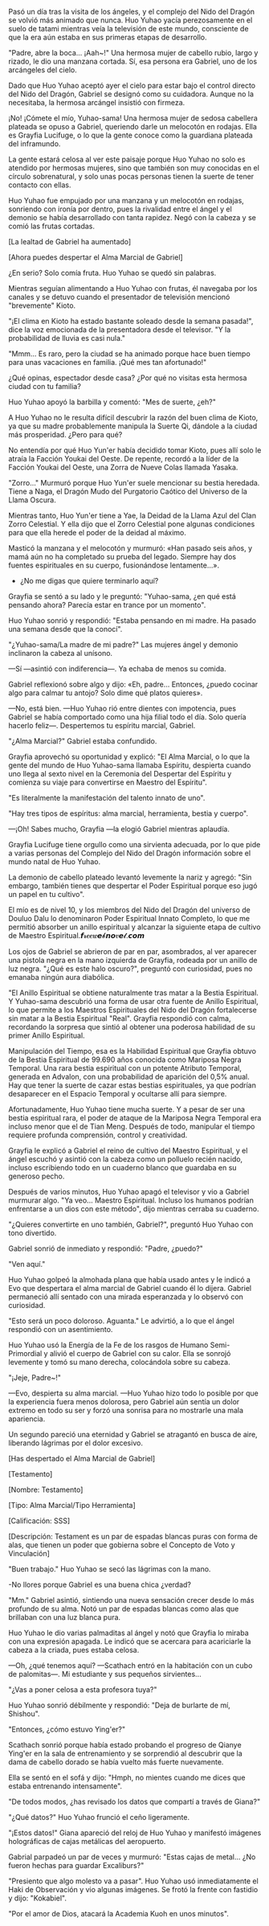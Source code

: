 
Pasó un día tras la visita de los ángeles, y el complejo del Nido del Dragón se volvió más animado que nunca. Huo Yuhao yacía perezosamente en el suelo de tatami mientras veía la televisión de este mundo, consciente de que la era aún estaba en sus primeras etapas de desarrollo.

"Padre, abre la boca... ¡Aah~!" Una hermosa mujer de cabello rubio, largo y rizado, le dio una manzana cortada. Sí, esa persona era Gabriel, uno de los arcángeles del cielo.

Dado que Huo Yuhao aceptó ayer el cielo para estar bajo el control directo del Nido del Dragón, Gabriel se designó como su cuidadora. Aunque no la necesitaba, la hermosa arcángel insistió con firmeza.

¡No! ¡Cómete el mío, Yuhao-sama! Una hermosa mujer de sedosa cabellera plateada se opuso a Gabriel, queriendo darle un melocotón en rodajas. Ella es Grayfia Lucifuge, o lo que la gente conoce como la guardiana plateada del inframundo.

La gente estará celosa al ver este paisaje porque Huo Yuhao no solo es atendido por hermosas mujeres, sino que también son muy conocidas en el círculo sobrenatural, y solo unas pocas personas tienen la suerte de tener contacto con ellas.

Huo Yuhao fue empujado por una manzana y un melocotón en rodajas, sonriendo con ironía por dentro, pues la rivalidad entre el ángel y el demonio se había desarrollado con tanta rapidez. Negó con la cabeza y se comió las frutas cortadas.

[La lealtad de Gabriel ha aumentado]

[Ahora puedes despertar el Alma Marcial de Gabriel]

¿En serio? Solo comía fruta. Huo Yuhao se quedó sin palabras.

Mientras seguían alimentando a Huo Yuhao con frutas, él navegaba por los canales y se detuvo cuando el presentador de televisión mencionó "brevemente" Kioto.

"¡El clima en Kioto ha estado bastante soleado desde la semana pasada!", dice la voz emocionada de la presentadora desde el televisor. "Y la probabilidad de lluvia es casi nula."

"Mmm... Es raro, pero la ciudad se ha animado porque hace buen tiempo para unas vacaciones en familia. ¡Qué mes tan afortunado!"

¿Qué opinas, espectador desde casa? ¿Por qué no visitas esta hermosa ciudad con tu familia?

Huo Yuhao apoyó la barbilla y comentó: "Mes de suerte, ¿eh?"

A Huo Yuhao no le resulta difícil descubrir la razón del buen clima de Kioto, ya que su madre probablemente manipula la Suerte Qi, dándole a la ciudad más prosperidad. ¿Pero para qué?

No entendía por qué Huo Yun'er había decidido tomar Kioto, pues allí solo le atraía la Facción Youkai del Oeste. De repente, recordó a la líder de la Facción Youkai del Oeste, una Zorra de Nueve Colas llamada Yasaka.

"Zorro..." Murmuró porque Huo Yun'er suele mencionar su bestia heredada. Tiene a Naga, el Dragón Mudo del Purgatorio Caótico del Universo de la Llama Oscura.

Mientras tanto, Huo Yun'er tiene a Yae, la Deidad de la Llama Azul del Clan Zorro Celestial. Y ella dijo que el Zorro Celestial pone algunas condiciones para que ella herede el poder de la deidad al máximo.

Masticó la manzana y el melocotón y murmuró: «Han pasado seis años, y mamá aún no ha completado su prueba del legado. Siempre hay dos fuentes espirituales en su cuerpo, fusionándose lentamente...».

- ¿No me digas que quiere terminarlo aquí?

Grayfia se sentó a su lado y le preguntó: "Yuhao-sama, ¿en qué está pensando ahora? Parecía estar en trance por un momento".

Huo Yuhao sonrió y respondió: "Estaba pensando en mi madre. Ha pasado una semana desde que la conocí".

"¿Yuhao-sama/La madre de mi padre?" Las mujeres ángel y demonio inclinaron la cabeza al unísono.

—Sí —asintió con indiferencia—. Ya echaba de menos su comida.

Gabriel reflexionó sobre algo y dijo: «Eh, padre... Entonces, ¿puedo cocinar algo para calmar tu antojo? Solo dime qué platos quieres».

—No, está bien. —Huo Yuhao rió entre dientes con impotencia, pues Gabriel se había comportado como una hija filial todo el día. Solo quería hacerlo feliz—. Despertemos tu espíritu marcial, Gabriel.

"¿Alma Marcial?" Gabriel estaba confundido.

Grayfia aprovechó su oportunidad y explicó: "El Alma Marcial, o lo que la gente del mundo de Huo Yuhao-sama llamaba Espíritu, despierta cuando uno llega al sexto nivel en la Ceremonia del Despertar del Espíritu y comienza su viaje para convertirse en Maestro del Espíritu".

"Es literalmente la manifestación del talento innato de uno".

"Hay tres tipos de espíritus: alma marcial, herramienta, bestia y cuerpo".

—¡Oh! Sabes mucho, Grayfia —la elogió Gabriel mientras aplaudía.

Grayfia Lucifuge tiene orgullo como una sirvienta adecuada, por lo que pide a varias personas del Complejo del Nido del Dragón información sobre el mundo natal de Huo Yuhao.

La demonio de cabello plateado levantó levemente la nariz y agregó: "Sin embargo, también tienes que despertar el Poder Espiritual porque eso jugó un papel en tu cultivo".

El mío es de nivel 10, y los miembros del Nido del Dragón del universo de Douluo Dalu lo denominaron Poder Espiritual Innato Completo, lo que me permitió absorber un anillo espiritual y alcanzar la siguiente etapa de cultivo de Maestro Espiritual.𝙛𝓻𝒆𝒆𝒘𝙚𝓫𝙣𝙤𝒗𝙚𝓵.𝙘𝙤𝙢

Los ojos de Gabriel se abrieron de par en par, asombrados, al ver aparecer una pistola negra en la mano izquierda de Grayfia, rodeada por un anillo de luz negra. "¿Qué es este halo oscuro?", preguntó con curiosidad, pues no emanaba ningún aura diabólica.

"El Anillo Espiritual se obtiene naturalmente tras matar a la Bestia Espiritual. Y Yuhao-sama descubrió una forma de usar otra fuente de Anillo Espiritual, lo que permite a los Maestros Espirituales del Nido del Dragón fortalecerse sin matar a la Bestia Espiritual "Real". Grayfia respondió con calma, recordando la sorpresa que sintió al obtener una poderosa habilidad de su primer Anillo Espiritual.

Manipulación del Tiempo, esa es la Habilidad Espiritual que Grayfia obtuvo de la Bestia Espiritual de 99.690 años conocida como Mariposa Negra Temporal. Una rara bestia espiritual con un potente Atributo Temporal, generada en Advalon, con una probabilidad de aparición del 0,5% anual. Hay que tener la suerte de cazar estas bestias espirituales, ya que podrían desaparecer en el Espacio Temporal y ocultarse allí para siempre.

Afortunadamente, Huo Yuhao tiene mucha suerte. Y a pesar de ser una bestia espiritual rara, el poder de ataque de la Mariposa Negra Temporal era incluso menor que el de Tian Meng. Después de todo, manipular el tiempo requiere profunda comprensión, control y creatividad.

Grayfia le explicó a Gabriel el reino de cultivo del Maestro Espiritual, y el ángel escuchó y asintió con la cabeza como un polluelo recién nacido, incluso escribiendo todo en un cuaderno blanco que guardaba en su generoso pecho.

Después de varios minutos, Huo Yuhao apagó el televisor y vio a Gabriel murmurar algo. "Ya veo... Maestro Espiritual. Incluso los humanos podrían enfrentarse a un dios con este método", dijo mientras cerraba su cuaderno.

"¿Quieres convertirte en uno también, Gabriel?", preguntó Huo Yuhao con tono divertido.

Gabriel sonrió de inmediato y respondió: "Padre, ¿puedo?"

"Ven aquí."

Huo Yuhao golpeó la almohada plana que había usado antes y le indicó a Evo que despertara el alma marcial de Gabriel cuando él lo dijera. Gabriel permaneció allí sentado con una mirada esperanzada y lo observó con curiosidad.

"Esto será un poco doloroso. Aguanta." Le advirtió, a lo que el ángel respondió con un asentimiento.

Huo Yuhao usó la Energía de la Fe de los rasgos de Humano Semi-Primordial y alivió el cuerpo de Gabriel con su calor. Ella se sonrojó levemente y tomó su mano derecha, colocándola sobre su cabeza.

"¡Jeje, Padre~!"

—Evo, despierta su alma marcial. —Huo Yuhao hizo todo lo posible por que la experiencia fuera menos dolorosa, pero Gabriel aún sentía un dolor extremo en todo su ser y forzó una sonrisa para no mostrarle una mala apariencia.

Un segundo pareció una eternidad y Gabriel se atragantó en busca de aire, liberando lágrimas por el dolor excesivo.

[Has despertado el Alma Marcial de Gabriel]

[Testamento]

[Nombre: Testamento]

[Tipo: Alma Marcial/Tipo Herramienta]

[Calificación: SSS]

[Descripción: Testament es un par de espadas blancas puras con forma de alas, que tienen un poder que gobierna sobre el Concepto de Voto y Vinculación]

"Buen trabajo." Huo Yuhao se secó las lágrimas con la mano.

-No llores porque Gabriel es una buena chica ¿verdad?

"Mm." Gabriel asintió, sintiendo una nueva sensación crecer desde lo más profundo de su alma. Notó un par de espadas blancas como alas que brillaban con una luz blanca pura.

Huo Yuhao le dio varias palmaditas al ángel y notó que Grayfia lo miraba con una expresión apagada. Le indicó que se acercara para acariciarle la cabeza a la criada, pues estaba celosa.

—Oh, ¿qué tenemos aquí? —Scathach entró en la habitación con un cubo de palomitas—. Mi estudiante y sus pequeños sirvientes...

"¿Vas a poner celosa a esta profesora tuya?"

Huo Yuhao sonrió débilmente y respondió: "Deja de burlarte de mí, Shishou".

"Entonces, ¿cómo estuvo Ying'er?"

Scathach sonrió porque había estado probando el progreso de Qianye Ying'er en la sala de entrenamiento y se sorprendió al descubrir que la dama de cabello dorado se había vuelto más fuerte nuevamente.

Ella se sentó en el sofá y dijo: "Hmph, no mientes cuando me dices que estaba entrenando intensamente".

"De todos modos, ¿has revisado los datos que compartí a través de Giana?"

"¿Qué datos?" Huo Yuhao frunció el ceño ligeramente.

"¡Estos datos!" Giana apareció del reloj de Huo Yuhao y manifestó imágenes holográficas de cajas metálicas del aeropuerto.

Gabrial parpadeó un par de veces y murmuró: "Estas cajas de metal... ¿No fueron hechas para guardar Excaliburs?"

"Presiento que algo molesto va a pasar". Huo Yuhao usó inmediatamente el Haki de Observación y vio algunas imágenes. Se frotó la frente con fastidio y dijo: "Kokabiel".

"Por el amor de Dios, atacará la Academia Kuoh en unos minutos".